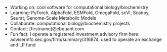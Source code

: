 - Working on: cool software for computational biology/biochemistry
- Learning: PyTorch, AlphaFold, ESMFold, OmegaFold, scVI, Scanpy, Seurat, Genome-Scale Metabolic Models
- Collaborate: computational biology/biochemistry projects
- Contact: [firstname]@ebquant.com
- Fun fact: I operate a registered investment advisory firm here: adviserinfo.sec.gov/firm/summary/316874, used to operate an exchange and LP fund
